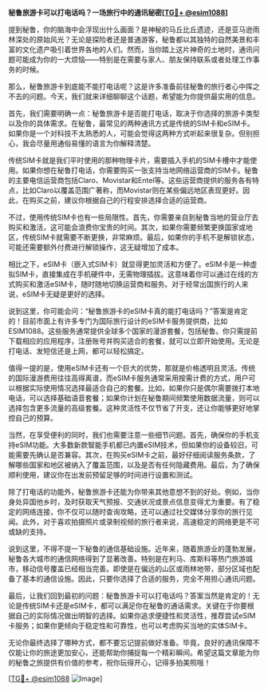 **秘鲁旅游卡可以打电话吗？一场旅行中的通讯秘密[[TG💪+ @esim1088](https://t.me/s/esim1088)]**

提到秘鲁，你的脑海中会浮现出什么画面？是神秘的马丘比丘遗迹，还是亚马逊雨林深处的原始风光？无论是探险者还是普通游客，秘鲁都以其独特的自然美景和丰富的文化遗产吸引着世界各地的人们。然而，当你踏上这片神奇的土地时，通讯问题可能成为你的一大烦恼——特别是在需要与家人、朋友保持联系或者处理工作事务的时候。

那么，秘鲁旅游卡到底能不能打电话呢？这是许多准备前往秘鲁的旅行者心中挥之不去的问题。今天，我们就来详细聊聊这个话题，希望能为你提供最实用的信息。

首先，我们需要明确一点：秘鲁旅游卡是否能打电话，取决于你选择的旅游卡类型以及你的具体需求。在秘鲁，最常见的两种通讯方式是传统的SIM卡和eSIM卡。如果你是一个对科技不太熟悉的人，可能会觉得这两种方式听起来很复杂。但别担心，我会尽量用通俗易懂的语言为你解释清楚。

传统SIM卡就是我们平时使用的那种物理卡片，需要插入手机的SIM卡槽中才能使用。如果你想在秘鲁打电话，你需要购买一张支持当地网络运营商的SIM卡。秘鲁的主要电信运营商包括Claro、Movistar和Entel等。这些运营商提供的服务各有特点，比如Claro以覆盖范围广著称，而Movistar则在某些偏远地区表现更好。因此，在购买之前，建议你根据自己的行程安排选择合适的运营商。

不过，使用传统SIM卡也有一些局限性。首先，你需要亲自到秘鲁当地的营业厅去购买和激活，这可能会浪费你宝贵的时间。其次，如果你需要频繁更换国家或地区，传统SIM卡就需要不断更换，非常麻烦。最后，如果你的手机不是解锁状态，可能还需要额外付费进行解锁操作，这无疑增加了成本。

相比之下，eSIM卡（嵌入式SIM卡）就显得更加灵活和方便了。eSIM卡是一种虚拟SIM卡，直接集成在手机硬件中，无需物理插拔。这意味着你可以通过在线的方式购买和激活eSIM卡，随时随地切换运营商和服务。对于经常出国旅行的人来说，eSIM卡无疑是更好的选择。

说到这里，你可能会问：“秘鲁旅游卡的eSIM卡真的能打电话吗？”答案是肯定的！目前市面上有许多专门为国际旅行设计的eSIM卡服务提供商，比如ESIM1088。这些服务通常提供全球多个国家的漫游套餐，包括秘鲁。你只需提前下载相应的应用程序，注册账号并购买适合的套餐，就可以立即开始使用。无论是打电话、发短信还是上网，都可以轻松搞定。

值得一提的是，使用eSIM卡还有一个巨大的优势，那就是价格透明且灵活。传统的国际漫游费用往往高得离谱，而eSIM卡服务通常采用按需计费的方式，用户可以根据实际使用情况选择最适合自己的套餐。比如，如果你只是偶尔需要拨打本地电话，可以选择基础语音套餐；如果你计划在秘鲁期间频繁使用数据流量，则可以选择包含更多流量的高级套餐。这种灵活性不仅节省了开支，还让你能够更好地掌控自己的预算。

当然，在享受便利的同时，我们也需要注意一些细节问题。首先，确保你的手机支持eSIM功能。大多数新款智能手机都已内置eSIM技术，但如果你的设备较旧，可能需要先确认是否兼容。其次，在购买eSIM卡之前，最好仔细阅读服务条款，了解哪些国家和地区被纳入了覆盖范围，以及是否有任何隐藏费用。最后，为了确保顺利使用，建议你在出发前预留足够的时间进行设置和测试。

除了打电话的功能外，秘鲁旅游卡还能为你带来其他意想不到的好处。例如，当你身处异国他乡时，及时获取天气预报、交通状况或景点信息变得尤为重要。有了稳定的网络连接，你不仅可以随时查询攻略，还可以通过社交媒体分享你的旅行见闻。此外，对于喜欢拍摄照片或录制视频的旅行者来说，高速稳定的网络更是不可或缺的支持。

说到这里，不得不提一下秘鲁的通信基础设施。近年来，随着旅游业的蓬勃发展，秘鲁各大城市的通信网络得到了显著改善。特别是在利马、库斯科等热门旅游城市，移动信号覆盖已经相当完善。即使是在偏远的山区或雨林地带，部分区域也配备了基本的通信设施。因此，只要你选择了合适的服务，完全不用担心通讯问题。

最后，让我们回到最初的问题：秘鲁旅游卡可以打电话吗？答案当然是肯定的！无论是传统SIM卡还是eSIM卡，都可以满足你在秘鲁的通话需求。关键在于你要根据自己的实际情况做出明智的选择。如果你追求便捷性和灵活性，推荐尝试eSIM卡服务；如果你更倾向于稳定性和可靠性，也可以考虑购买当地的实体SIM卡。

无论你最终选择了哪种方式，都不要忘记提前做好准备。毕竟，良好的通讯保障不仅能让你的旅途更加安心，还能帮助你捕捉每一个精彩瞬间。希望这篇文章能为你的秘鲁之旅提供有价值的参考，祝你玩得开心，记得多拍美照哦！

[[TG💪+ @esim1088](https://t.me/s/esim1088) ![Image](https://i.postimg.cc/4NQfJmqS/Snipaste-2025-05-13-00-14-12.png)]